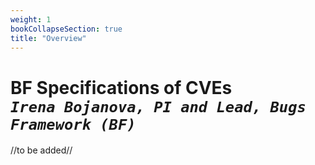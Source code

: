 ```yaml
---
weight: 1
bookCollapseSection: true
title: "Overview"
---
```

# BF Specifications of CVEs <br/> _`Irena Bojanova, PI and Lead, Bugs Framework (BF)`_

//to be added//